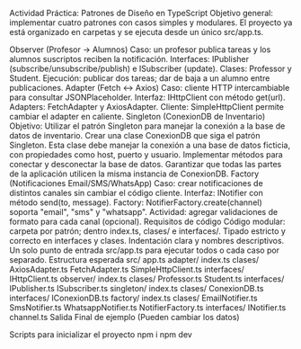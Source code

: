 Actividad Práctica: Patrones de Diseño en TypeScript
Objetivo general: implementar cuatro patrones con casos simples y modulares.
El proyecto ya está organizado en carpetas y se ejecuta desde un único src/app.ts.

Observer (Profesor → Alumnos)
Caso: un profesor publica tareas y los alumnos suscriptos reciben la notificación.
Interfaces: IPublisher (subscribe/unsubscribe/publish) e ISubscriber (update).
Clases: Professor y Student.
Ejecución: publicar dos tareas; dar de baja a un alumno entre publicaciones.
Adapter (Fetch ↔ Axios)
Caso: cliente HTTP intercambiable para consultar JSONPlaceholder.
Interfaz: IHttpClient con método get<T>(url).
Adapters: FetchAdapter y AxiosAdapter.
Cliente: SimpleHttpClient permite cambiar el adapter en caliente.
Singleton (ConexionDB de Inventario)
Objetivo: Utilizar el patrón Singleton para manejar la conexión a la base de datos de inventario.
Crear una clase ConexionDB que siga el patrón Singleton.
Esta clase debe manejar la conexión a una base de datos ficticia, con propiedades como host, puerto y usuario.
Implementar métodos para conectar y desconectar la base de datos.
Garantizar que todas las partes de la aplicación utilicen la misma instancia de ConexionDB.
Factory (Notificaciones Email/SMS/WhatsApp)
Caso: crear notificaciones de distintos canales sin cambiar el código cliente.
Interfaz: INotifier con método send(to, message).
Factory: NotifierFactory.create(channel) soporta "email", "sms" y "whatsapp".
Actividad: agregar validaciones de formato para cada canal (opcional).
Requisitos de código
Código modular: carpeta por patrón; dentro index.ts, clases/ e interfaces/.
Tipado estricto y correcto en interfaces y clases.
Indentación clara y nombres descriptivos.
Un solo punto de entrada src/app.ts para ejecutar todos o cada caso por separado.
Estructura esperada
src/
  app.ts
  adapter/
    index.ts
    clases/
      AxiosAdapter.ts
      FetchAdapter.ts
      SimpleHttpClient.ts
    interfaces/
      IHttpClient.ts
  observer/
    index.ts
    clases/
      Professor.ts
      Student.ts
    interfaces/
      IPublisher.ts
      ISubscriber.ts
  singleton/
    index.ts
    clases/
      ConexionDB.ts
    interfaces/
      IConexionDB.ts
  factory/
    index.ts
    clases/
      EmailNotifier.ts
      SmsNotifier.ts
      WhatsappNotifier.ts
      NotifierFactory.ts
    interfaces/
      INotifier.ts
      channel.ts
Salida Final de ejemplo (Pueden cambiar los datos)


Scripts para inicializar el proyecto
npm i
npm dev